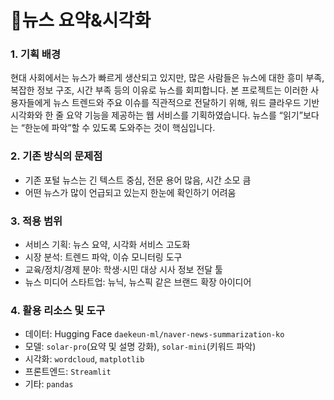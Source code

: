# 📰뉴스 요약&시각화

### 1. **기획 배경**

현대 사회에서는 뉴스가 빠르게 생산되고 있지만, 많은 사람들은 뉴스에 대한 흥미 부족, 복잡한 정보 구조, 시간 부족 등의 이유로 뉴스를 회피합니다.
본 프로젝트는 이러한 사용자들에게 뉴스 트렌드와 주요 이슈를 직관적으로 전달하기 위해, 워드 클라우드 기반 시각화와 한 줄 요약 기능을 제공하는 웹 서비스를 기획하였습니다.
뉴스를 “읽기”보다는 “한눈에 파악”할 수 있도록 도와주는 것이 핵심입니다.


### 2. 기존 방식의 문제점

- 기존 포털 뉴스는 긴 텍스트 중심, 전문 용어 많음, 시간 소모 큼
- 어떤 뉴스가 많이 언급되고 있는지 한눈에 확인하기 어려움


### 3. 적용 범위

- 서비스 기획: 뉴스 요약, 시각화 서비스 고도화
- 시장 분석: 트렌드 파악, 이슈 모니터링 도구
- 교육/정치/경제 분야: 학생·시민 대상 시사 정보 전달 툴
- 뉴스 미디어 스타트업: 뉴닉, 뉴스픽 같은 브랜드 확장 아이디어


### 4. 활용 리소스 및 도구

- 데이터: Hugging Face `daekeun-ml/naver-news-summarization-ko`
- 모델: `solar-pro`(요약 및 설명 강화), `solar-mini`(키워드 파악)
- 시각화: `wordcloud`, `matplotlib`
- 프론트엔드: `Streamlit`
- 기타: `pandas`
